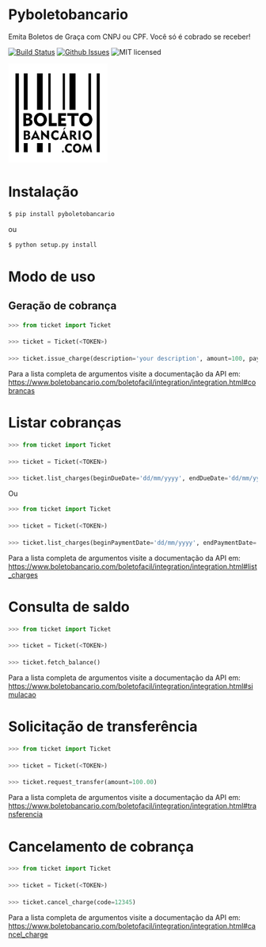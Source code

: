 # Pyboletobancario

Emita Boletos de Graça com CNPJ ou CPF. Você só é cobrado se receber!

[![Build Status](https://travis-ci.org/hudsonbrendon/pyboletobancario.svg?branch=master)](https://travis-ci.org/hudsonbrendon/pyboletobancario)
[![Github Issues](http://img.shields.io/github/issues/hudsonbrendon/pyboletobancario.svg?style=flat)](https://github.com/hudsonbrendon/pyboletobancario/issues?sort=updated&state=open)
![MIT licensed](https://img.shields.io/badge/license-MIT-blue.svg)

![Logo](logo.png)


# Instalação

```bash
$ pip install pyboletobancario
```
ou

```bash
$ python setup.py install
```

# Modo de uso

## Geração de cobrança

```python
>>> from ticket import Ticket

>>> ticket = Ticket(<TOKEN>)

>>> ticket.issue_charge(description='your description', amount=100, payerName='Hudson Brendon', payerCpfCnpj=10090997452)
```
Para a lista completa de argumentos visite a documentação da API em: https://www.boletobancario.com/boletofacil/integration/integration.html#cobrancas

# Listar cobranças

```python
>>> from ticket import Ticket

>>> ticket = Ticket(<TOKEN>)

>>> ticket.list_charges(beginDueDate='dd/mm/yyyy', endDueDate='dd/mm/yyy')
```

Ou

```python
>>> from ticket import Ticket

>>> ticket = Ticket(<TOKEN>)

>>> ticket.list_charges(beginPaymentDate='dd/mm/yyyy', endPaymentDate='dd/mm/yyy')
```
Para a lista completa de argumentos visite a documentação da API em: https://www.boletobancario.com/boletofacil/integration/integration.html#list_charges

# Consulta de saldo

```python
>>> from ticket import Ticket

>>> ticket = Ticket(<TOKEN>)

>>> ticket.fetch_balance()
```
Para a lista completa de argumentos visite a documentação da API em: https://www.boletobancario.com/boletofacil/integration/integration.html#simulacao


# Solicitação de transferência

```python
>>> from ticket import Ticket

>>> ticket = Ticket(<TOKEN>)

>>> ticket.request_transfer(amount=100.00)
```
Para a lista completa de argumentos visite a documentação da API em: https://www.boletobancario.com/boletofacil/integration/integration.html#transferencia

# Cancelamento de cobrança

```python
>>> from ticket import Ticket

>>> ticket = Ticket(<TOKEN>)

>>> ticket.cancel_charge(code=12345)
```
Para a lista completa de argumentos visite a documentação da API em: https://www.boletobancario.com/boletofacil/integration/integration.html#cancel_charge
